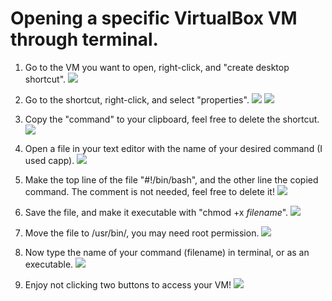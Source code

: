 # Opening a specific VirtualBox VM through terminal.

1. Go to the VM you want to open, right-click, and "create desktop shortcut".
![](bs_01.png)

2. Go to the shortcut, right-click, and select "properties".
![](bs_02.png)
![](bs_03.png)

3. Copy the "command" to your clipboard, feel free to delete the shortcut.
![](bs_04.png)

4. Open a file in your text editor with the name of your desired command (I used capp).
![](bs_05.png)

5. Make the top line of the file "#!/bin/bash", and the other line the copied command.
   The comment is not needed, feel free to delete it!
![](bs_06.png)

6. Save the file, and make it executable with "chmod +x *filename*".
![](bs_07.png)

7. Move the file to /usr/bin/, you may need root permission. 
![](bs_08.png)

8. Now type the name of your command (filename) in terminal, or as an executable. 
![](bs_09.png)

9. Enjoy not clicking two buttons to access your VM!
![](bs_10.png)